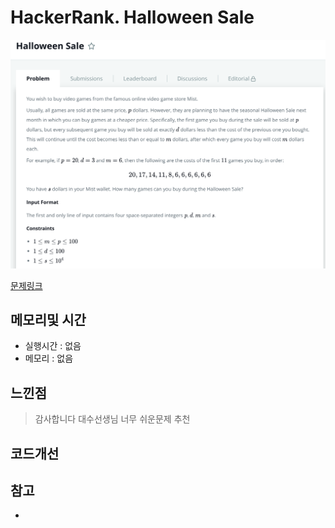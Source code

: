 # HackerRank. Halloween Sale

![문제이미지](https://github.com/pointehd/Algorithm/blob/master/img/200916.png?raw=true)

[문제링크](https://www.hackerrank.com/challenges/halloween-sale/problem)

## 메모리및 시간
* 실행시간 : 없음 
* 메모리 : 없음 


## 느낀점
> 감사합니다 대수선생님 너무 쉬운문제 추천 

## 코드개선 


## 참고
* 

